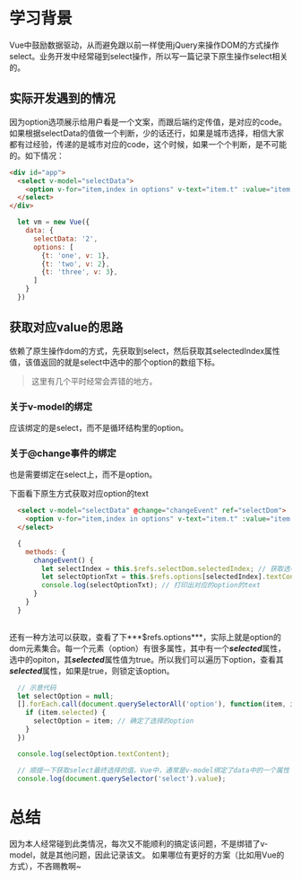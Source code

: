 # 学习背景
Vue中鼓励数据驱动，从而避免跟以前一样使用jQuery来操作DOM的方式操作select。业务开发中经常碰到select操作，所以写一篇记录下原生操作select相关的。

## 实际开发遇到的情况
因为option选项展示给用户看是一个文案，而跟后端约定传值，是对应的code。如果根据selectData的值做一个判断，少的话还行，如果是城市选择，相信大家都有过经验，传递的是城市对应的code，这个时候，如果一个个判断，是不可能的。如下情况：

```html
<div id="app">
  <select v-model="selectData">
    <option v-for="item,index in options" v-text="item.t" :value="item.v"></option>
  </select>
</div>
```

```js
  let vm = new Vue({
    data: {
      selectData: '2',
      options: [
        {t: 'one', v: 1},
        {t: 'two', v: 2},
        {t: 'three', v: 3},
      ]
    }
  })
```
## 获取对应value的思路
依赖了原生操作dom的方式，先获取到select，然后获取其selectedIndex属性值，该值返回的就是select中选中的那个option的数组下标。

>这里有几个平时经常会弄错的地方。

### 关于v-model的绑定
应该绑定的是select，而不是循环结构里的option。

### 关于@change事件的绑定
也是需要绑定在select上，而不是option。

下面看下原生方式获取对应option的text
```html
  <select v-model="selectData" @change="changeEvent" ref="selectDom">
    <option v-for="item,index in options" v-text="item.t" :value="item.v" ref="options"></option>
  </select>
```
```js
  {
    methods: {
      changeEvent() {
        let selectIndex = this.$refs.selectDom.selectedIndex; // 获取选中的index
        let selectOptionTxt = this.$refs.options[selectedIndex].textContent;
        console.log(selectOptionTxt); // 打印出对应的option的text
      }
    }
  }
  
```
还有一种方法可以获取，查看了下***$refs.options***，实际上就是option的dom元素集合。每一个元素（option）有很多属性，其中有一个***selected***属性，选中的opiton，其***selected***属性值为true。所以我们可以遍历下option，查看其***selected***属性，如果是true，则锁定该option。
```js
  // 示意代码
  let selectOption = null;
  [].forEach.call(document.querySelectorAll('option'), function(item, index){
    if (item.selected) {
      selectOption = item; // 确定了选择的option
    }
  })

  console.log(selectOption.textContent);

  // 顺提一下获取select最终选择的值。Vue中，通常是v-model绑定了data中的一个属性
  console.log(document.querySelector('select').value); 
```

# 总结
因为本人经常碰到此类情况，每次又不能顺利的搞定该问题，不是绑错了v-model，就是其他问题，因此记录该文。
如果哪位有更好的方案（比如用Vue的方式），不吝赐教啊~
